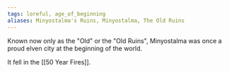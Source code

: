 ```yaml
---
tags: loreful, age_of_beginning
aliases: Minyostalma's Ruins, Minyostalma, The Old Ruins
---
```


Known now only as the "Old" or the "Old Ruins", Minyostalma was once a proud elven city at the beginning of the world.

It fell in the [[50 Year Fires]].